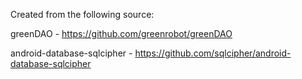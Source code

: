 Created from the following source:

greenDAO - https://github.com/greenrobot/greenDAO

android-database-sqlcipher - https://github.com/sqlcipher/android-database-sqlcipher

